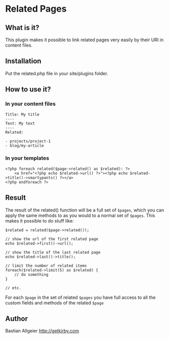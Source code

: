 # Related Pages

## What is it?

This plugin makes it possible to link related pages very easily by their URI in content files.

## Installation

Put the related.php file in your site/plugins folder.

## How to use it?

### In your content files

	Title: My title
	----
	Text: My text
	----
	Related:

	- projects/project-1
	- blog/my-article

### In your templates

	<?php foreach related($page->related() as $related): ?>
		<a href="<?php echo $related->url() ?>"><?php echo $related->title()->smartypants() ?></a>
	<?php endforeach ?>


## Result

The result of the related() function will be a full set of `$pages`, which you can apply the same methods to as you would to a normal set of `$pages`. This makes it possible to do stuff like:

	$related = related($page->related());

	// show the url of the first related page
	echo $related->first()->url();

	// show the title of the last related page
	echo $related->last()->title();

	// limit the number of related items
	foreach($related->limit(5) as $related) {
		// do something
	}

	// etc.

For each `$page` in the set of related `$pages` you have full access to all the custom fields and methods of the related `$page`


## Author
Bastian Allgeier
<http://getkirby.com>
